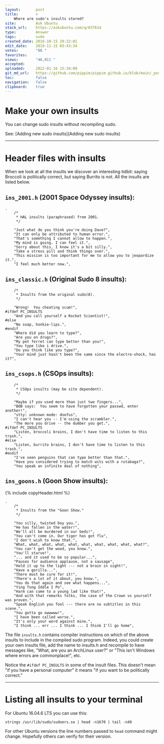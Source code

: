 ```yaml
---
layout:       post
title:        >
    Where are sudo's insults stored?
site:         Ask Ubuntu
stack_url:    https://askubuntu.com/q/837614
type:         Answer
tags:         sudo
created_date: 2016-10-15 20:22:01
edit_date:    2019-11-15 03:43:34
votes:        "88 "
favorites:    
views:        "46,811 "
accepted:     
uploaded:     2022-01-16 15:34:09
git_md_url:   https://github.com/pippim/pippim.github.io/blob/main/_posts/2016/2016-10-15-Where-are-sudo^s-insults-stored^.md
toc:          false
navigation:   false
clipboard:    true
---
```


# Make your own insults

You can change sudo insults without recompiling sudo.

See: [Adding new sudo insults](Adding new sudo insults)

----------

# Header files with insults

When we look at all the insults we discover an interesting tidbit: saying Broccoli is politically correct, but saying Burrito is not. All the insults are listed below.

## `ins_2001.h` (2001 Space Odyssey insults):

``` 
.
    /*
     * HAL insults (paraphrased) from 2001.
     */
    
    "Just what do you think you're doing Dave?",
    "It can only be attributed to human error.",
    "That's something I cannot allow to happen.",
    "My mind is going. I can feel it.",
    "Sorry about this, I know it's a bit silly.",
    "Take a stress pill and think things over.",
    "This mission is too important for me to allow you to jeopardize it.",
    "I feel much better now.",
```

## `ins_classic.h` (Original Sudo 8 insults):

``` 
    /*
     * Insults from the original sudo(8).
     */

    "Wrong!  You cheating scum!",
#ifdef PC_INSULTS
    "And you call yourself a Rocket Scientist!",
#else
    "No soap, honkie-lips.",
#endif
    "Where did you learn to type?",
    "Are you on drugs?",
    "My pet ferret can type better than you!",
    "You type like i drive.",
    "Do you think like you type?",
    "Your mind just hasn't been the same since the electro-shock, has it?",
```

## `ins_csops.h` (CSOps insults):

``` 
    /*
     * CSOps insults (may be site dependent).
     */

    "Maybe if you used more than just two fingers...",
    "BOB says:  You seem to have forgotten your passwd, enter another!",
    "stty: unknown mode: doofus",
    "I can't hear you -- I'm using the scrambler.",
    "The more you drive -- the dumber you get.",
#ifdef PC_INSULTS
    "Listen, broccoli brains, I don't have time to listen to this trash.",
#else
    "Listen, burrito brains, I don't have time to listen to this trash.",
#endif
    "I've seen penguins that can type better than that.",
    "Have you considered trying to match wits with a rutabaga?",
    "You speak an infinite deal of nothing",
```

## `ins_goons.h` (Goon Show insults):

{% include copyHeader.html %}
``` 
.
    /*
     * Insults from the "Goon Show."
     */

    "You silly, twisted boy you.",
    "He has fallen in the water!",
    "We'll all be murdered in our beds!",
    "You can't come in. Our tiger has got flu",
    "I don't wish to know that.",
    "What, what, what, what, what, what, what, what, what, what?",
    "You can't get the wood, you know.",
    "You'll starve!",
    "... and it used to be so popular...",
    "Pauses for audience applause, not a sausage",
    "Hold it up to the light --- not a brain in sight!",
    "Have a gorilla...",
    "There must be cure for it!",
    "There's a lot of it about, you know.",
    "You do that again and see what happens...",
    "Ying Tong Iddle I Po",
    "Harm can come to a young lad like that!",
    "And with that remarks folks, the case of the Crown vs yourself was proven.",
    "Speak English you fool --- there are no subtitles in this scene.",
    "You gotta go owwwww!",
    "I have been called worse.",
    "It's only your word against mine.",
    "I think ... err ... I think ... I think I'll go home",
```

The file `insults.h` contains compiler instructions on which of the above insults to include in the compiled sudo program. Indeed, you could create your own insults file, add the name to insults.h and recompile to have messages like, "What, are you an ArchLinux user?" or "This isn't Windows where errors are commonplace!", etc.

Notice the `#ifdef PC_INSULTS` in some of the insult files. This doesn't mean "if you have a personal computer" it means "if you want to be politically correct."


----------


# Listing all insults to your terminal

For Ubuntu 16.04.6 LTS you can use this:

``` 
strings /usr/lib/sudo/sudoers.so | head -n1670 | tail -n49
```

For other Ubuntu versions the line numbers passed to `head` command might change. Hopefully others can verify for their version.


